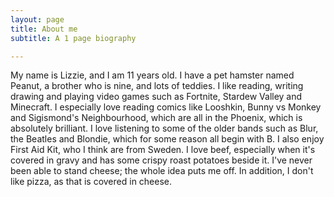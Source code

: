 ```yaml
---
layout: page
title: About me
subtitle: A 1 page biography

---
```

My name is Lizzie, and I am 11 years old. I have a pet hamster named Peanut, a brother who is nine, and lots of teddies. I like reading, writing drawing and playing video games such as Fortnite, Stardew Valley and Minecraft. I especially love reading comics like Looshkin, Bunny vs Monkey and Sigismond's Neighbourhood, which are all in the Phoenix, which is absolutely brilliant. I love listening to some of the older bands such as Blur, the Beatles and Blondie, which for some reason all begin with B. I also enjoy First Aid Kit, who I think are from Sweden. I love beef, especially when it's covered in gravy and has some crispy roast potatoes beside it. I've never been able to stand cheese; the whole idea puts me off. In addition, I don't like pizza, as that is covered in cheese. 